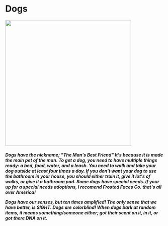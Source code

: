 <html>
  <head>
    <title>Ian's Wiki - Dogs</title>
  </head>
  <body>
    <h1>Dogs</h1>
    <img src="https://pouch.jumpshare.com/preview/MnAV1A10Rx-qv5-X_UVu6LBHx7yJe_MtAVAEOnKn5YEtghoPnahPql-7xFG3QWMfVIBijYLaU1HBmZIEjROlHTKpsjT0E18pHHkhX0PR_lY" width=400 height=400>
    <h5>
      <p>
        Dogs have the nickname; "The Man's Best Friend" It's because it is made the main pet of the man. To get a dog, you need to have multiple things ready: a bed, food, water, and a leash. You need to walk and take your dog outside at least four times a day. If you don't want your dog to use the bathroom in your house, you should either train it, give it lot's of walks, or give it a bathroom pad. Some dogs have special needs. If your up for a special needs adoptions, I recomend Frosted Faces Co. that's all over America!
      </p>
      <p>
        Dogs have our senses, but ten times amplified! The only sense that we have better, is SIGHT. Dogs are colorblind! When dogs bark at random items, it means something/someone either; got their scent on it, in it, or got there DNA on it.
      </p>
    </h5>
  </body>
</html>
